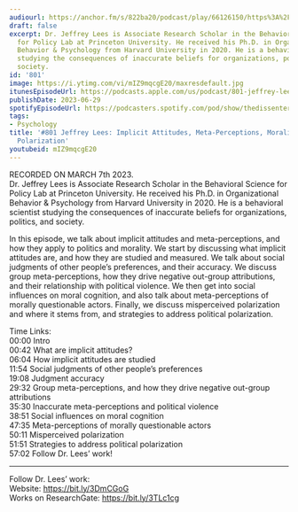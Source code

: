 ```yaml
---
audiourl: https://anchor.fm/s/822ba20/podcast/play/66126150/https%3A%2F%2Fd3ctxlq1ktw2nl.cloudfront.net%2Fstaging%2F2023-2-7%2Fb232f30b-16be-0f62-6f9d-8560fcc54e58.m4a
draft: false
excerpt: Dr. Jeffrey Lees is Associate Research Scholar in the Behavioral Science
  for Policy Lab at Princeton University. He received his Ph.D. in Organizational
  Behavior & Psychology from Harvard University in 2020. He is a behavioral scientist
  studying the consequences of inaccurate beliefs for organizations, politics, and
  society.
id: '801'
image: https://i.ytimg.com/vi/mIZ9mqcgE20/maxresdefault.jpg
itunesEpisodeUrl: https://podcasts.apple.com/us/podcast/801-jeffrey-lees-implicit-attitudes-meta-perceptions/id1451347236?i=1000618784131&uo=4
publishDate: 2023-06-29
spotifyEpisodeUrl: https://podcasters.spotify.com/pod/show/thedissenter/episodes/801-Jeffrey-Lees-Implicit-Attitudes--Meta-Perceptions--Morality--and-Political-Polarization-e200gs6
tags:
- Psychology
title: '#801 Jeffrey Lees: Implicit Attitudes, Meta-Perceptions, Morality, and Political
  Polarization'
youtubeid: mIZ9mqcgE20
---
```

<div class="timelinks">

RECORDED ON MARCH 7th 2023.  
Dr. Jeffrey Lees is Associate Research Scholar in the Behavioral Science for Policy Lab at Princeton University. He received his Ph.D. in Organizational Behavior & Psychology from Harvard University in 2020. He is a behavioral scientist studying the consequences of inaccurate beliefs for organizations, politics, and society.

In this episode, we talk about implicit attitudes and meta-perceptions, and how they apply to politics and morality. We start by discussing what implicit attitudes are, and how they are studied and measured. We talk about social judgments of other people’s preferences, and their accuracy. We discuss group meta-perceptions, how they drive negative out-group attributions, and their relationship with political violence. We then get into social influences on moral cognition, and also talk about meta-perceptions of morally questionable actors. Finally, we discuss misperceived polarization and where it stems from, and strategies to address political polarization.

Time Links:  
<time>00:00</time> Intro  
<time>00:42</time> What are implicit attitudes?  
<time>06:04</time> How implicit attitudes are studied  
<time>11:54</time> Social judgments of other people’s preferences  
<time>19:08</time> Judgment accuracy  
<time>29:32</time> Group meta-perceptions, and how they drive negative out-group attributions  
<time>35:30</time> Inaccurate meta-perceptions and political violence  
<time>38:51</time> Social influences on moral cognition  
<time>47:35</time> Meta-perceptions of morally questionable actors  
<time>50:11</time> Misperceived polarization  
<time>51:51</time> Strategies to address political polarization  
<time>57:02</time> Follow Dr. Lees’ work!

---

Follow Dr. Lees’ work:  
Website: https://bit.ly/3DmCGoG  
Works on ResearchGate: https://bit.ly/3TLc1cg
</div>

